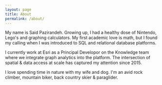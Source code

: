 ```yaml
---
layout: page
title: About
permalink: /about/
---
```


My name is Said Pazirandeh. Growing up, I had a healthy dose of Nintendo, Lego's and graphing calculators. My first academic love is math, but I found my calling when I was introduced to SQL and relational database platforms. 

I currently work at Esri as a Principal Developor on the Knowledge team where we integrate graph analytics into the platform. The intersection of spatial & data access at scale has captured my attention since 2015.

I love spending time in nature with my wife and dog. I'm an avid rock climber, mountain biker, back country skier & paraglider.  
